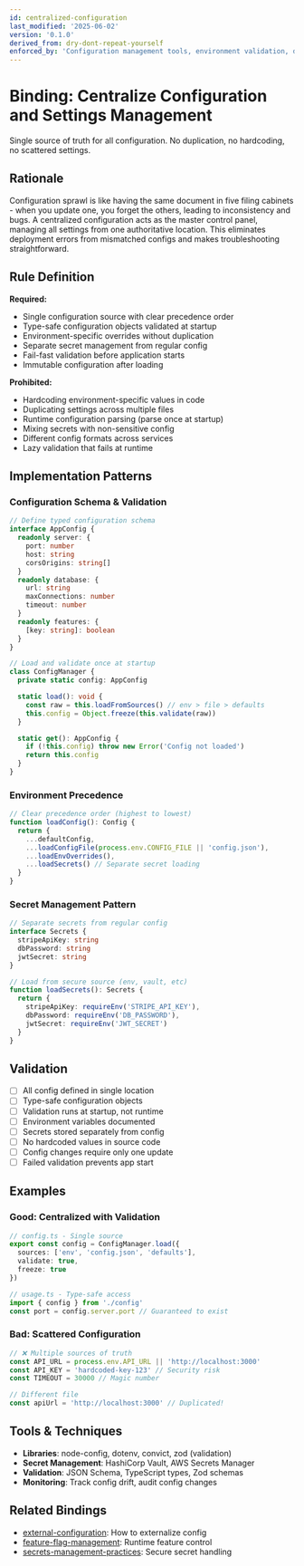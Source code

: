 ```yaml
---
id: centralized-configuration
last_modified: '2025-06-02'
version: '0.1.0'
derived_from: dry-dont-repeat-yourself
enforced_by: 'Configuration management tools, environment validation, deployment scripts'
---
```


# Binding: Centralize Configuration and Settings Management

Single source of truth for all configuration. No duplication, no hardcoding, no scattered settings.

## Rationale

Configuration sprawl is like having the same document in five filing cabinets - when you update one, you forget the others, leading to inconsistency and bugs. A centralized configuration acts as the master control panel, managing all settings from one authoritative location. This eliminates deployment errors from mismatched configs and makes troubleshooting straightforward.

## Rule Definition

**Required:**
- Single configuration source with clear precedence order
- Type-safe configuration objects validated at startup
- Environment-specific overrides without duplication
- Separate secret management from regular config
- Fail-fast validation before application starts
- Immutable configuration after loading

**Prohibited:**
- Hardcoding environment-specific values in code
- Duplicating settings across multiple files
- Runtime configuration parsing (parse once at startup)
- Mixing secrets with non-sensitive config
- Different config formats across services
- Lazy validation that fails at runtime

## Implementation Patterns

### Configuration Schema & Validation
```typescript
// Define typed configuration schema
interface AppConfig {
  readonly server: {
    port: number
    host: string
    corsOrigins: string[]
  }
  readonly database: {
    url: string
    maxConnections: number
    timeout: number
  }
  readonly features: {
    [key: string]: boolean
  }
}

// Load and validate once at startup
class ConfigManager {
  private static config: AppConfig

  static load(): void {
    const raw = this.loadFromSources() // env > file > defaults
    this.config = Object.freeze(this.validate(raw))
  }

  static get(): AppConfig {
    if (!this.config) throw new Error('Config not loaded')
    return this.config
  }
}
```

### Environment Precedence
```typescript
// Clear precedence order (highest to lowest)
function loadConfig(): Config {
  return {
    ...defaultConfig,
    ...loadConfigFile(process.env.CONFIG_FILE || 'config.json'),
    ...loadEnvOverrides(),
    ...loadSecrets() // Separate secret loading
  }
}
```

### Secret Management Pattern
```typescript
// Separate secrets from regular config
interface Secrets {
  stripeApiKey: string
  dbPassword: string
  jwtSecret: string
}

// Load from secure source (env, vault, etc)
function loadSecrets(): Secrets {
  return {
    stripeApiKey: requireEnv('STRIPE_API_KEY'),
    dbPassword: requireEnv('DB_PASSWORD'),
    jwtSecret: requireEnv('JWT_SECRET')
  }
}
```

## Validation

- [ ] All config defined in single location
- [ ] Type-safe configuration objects
- [ ] Validation runs at startup, not runtime
- [ ] Environment variables documented
- [ ] Secrets stored separately from config
- [ ] No hardcoded values in source code
- [ ] Config changes require only one update
- [ ] Failed validation prevents app start

## Examples

### Good: Centralized with Validation
```typescript
// config.ts - Single source
export const config = ConfigManager.load({
  sources: ['env', 'config.json', 'defaults'],
  validate: true,
  freeze: true
})

// usage.ts - Type-safe access
import { config } from './config'
const port = config.server.port // Guaranteed to exist
```

### Bad: Scattered Configuration
```typescript
// ❌ Multiple sources of truth
const API_URL = process.env.API_URL || 'http://localhost:3000'
const API_KEY = 'hardcoded-key-123' // Security risk
const TIMEOUT = 30000 // Magic number

// Different file
const apiUrl = 'http://localhost:3000' // Duplicated!
```

## Tools & Techniques

- **Libraries**: node-config, dotenv, convict, zod (validation)
- **Secret Management**: HashiCorp Vault, AWS Secrets Manager
- **Validation**: JSON Schema, TypeScript types, Zod schemas
- **Monitoring**: Track config drift, audit config changes

## Related Bindings

- [external-configuration](external-configuration.md): How to externalize config
- [feature-flag-management](feature-flag-management.md): Runtime feature control
- [secrets-management-practices](../categories/security/secrets-management-practices.md): Secure secret handling

